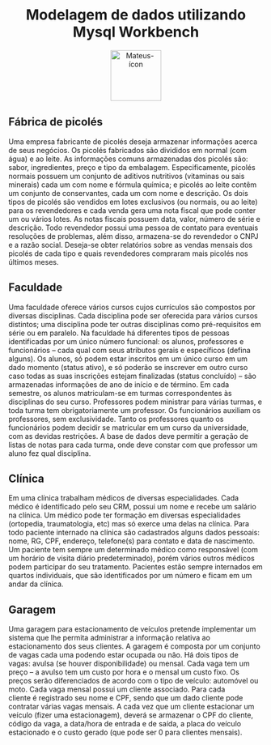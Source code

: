 <div style="display: inline_block" align="center">
  <h1>Modelagem de dados utilizando Mysql Workbench</h1>
  <img align="center" alt="Mateus-ícon" height="100" width="100" src="https://cdn.jsdelivr.net/gh/devicons/devicon/icons/mysql/mysql-original-wordmark.svg">
</div>

## Fábrica de picolés
Uma empresa fabricante de picolés deseja armazenar informações acerca de seus negócios. Os
picolés fabricados são divididos em normal (com água) e ao leite. As informações comuns
armazenadas dos picolés são: sabor, ingredientes, preço e tipo da embalagem. Especificamente, picolés normais possuem um conjunto de aditivos nutritivos (vitaminas ou sais minerais) cada
um com nome e fórmula química; e picolés ao leite contêm um conjunto de conservantes, cada
um com nome e descrição. Os dois tipos de picolés são vendidos em lotes exclusivos (ou normais, ou ao leite) para os revendedores e cada venda gera uma nota fiscal que pode conter um ou vários lotes. As notas fiscais possuem data, valor, número de série e descrição. Todo revendedor
possui uma pessoa de contato para eventuais resoluções de problemas, além disso, armazena-se
do revendedor o CNPJ e a razão social. Deseja-se obter relatórios sobre as vendas mensais dos
picolés de cada tipo e quais revendedores compraram mais picolés nos últimos meses.

## Faculdade 
Uma faculdade oferece vários cursos cujos currículos são compostos por diversas disciplinas. Cada disciplina pode ser oferecida para vários
cursos distintos; uma disciplina pode ter outras disciplinas como pré-requisitos em série ou em paralelo. Na faculdade há diferentes tipos de
pessoas identificadas por um único número funcional: os alunos, professores e funcionários – cada qual com seus atributos gerais e específicos
(defina alguns). Os alunos, só podem estar inscritos em um único curso em um dado momento (status ativo), e só
poderão se inscrever em outro curso caso todas as suas inscrições estejam finalizadas (status concluído) – são armazenadas informações de ano
de início e de término. Em cada semestre, os alunos matriculam-se em turmas correspondentes às disciplinas do seu curso. Professores podem
ministrar para várias turmas, e toda turma tem obrigatoriamente um professor. Os funcionários auxiliam os professores, sem exclusividade.
Tanto os professores quanto os funcionários podem decidir se matricular em um curso da universidade, com as devidas restrições. A base de
dados deve permitir a geração de listas de notas para cada turma, onde deve constar com que professor um aluno fez qual disciplina.

## Clínica
Em uma clínica trabalham médicos de diversas especialidades. Cada médico é identificado pelo seu CRM, possui um nome e recebe 
um salário na clínica. Um médico pode ter formação em diversas especialidades (ortopedia, traumatologia, etc) mas só exerce uma 
delas na clínica. Para todo paciente internado na clínica são cadastrados alguns dados pessoais: nome, RG, CPF, endereço, telefone(s) 
para contato e data de nascimento. Um paciente tem sempre um determinado médico como responsável (com um horário de visita 
diário predeterminado), porém vários outros médicos podem participar do seu tratamento. Pacientes estão sempre internados em 
quartos individuais, que são identificados por um número e ficam em um andar da clínica.

## Garagem
Uma	 garagem	 para	 estacionamento	 de	 veículos	 pretende	 implementar	 um	 sistema	 que	 lhe	 permita	 administrar	 a	 informação	 relativa	 ao	
estacionamento	dos	seus	clientes.	A	garagem	é	composta	por	um	conjunto	de	vagas	cada	uma	podendo	estar	ocupada	ou	não.	Há	dois	tipos	de	
vagas:	avulsa	(se	houver	disponibilidade)	ou	mensal.	Cada	vaga	tem	um	preço	–	a	avulso	tem	um	custo	por	hora	e	o	mensal	um	custo	fixo.	Os	
preços	 serão	 diferenciados	 de	acordo	com	 o	tipo	 de	veículo:	automóvel	 ou	moto.	Cada	vaga	mensal	 possui	 um	cliente	associado. Para	cada	
cliente	é	registrado	seu	nome	e	CPF,	sendo	que	um	dado	cliente	pode	contratar	várias	vagas	mensais.	A	cada	vez	que	um	cliente	estacionar	um	
veículo	(fizer	uma	estacionagem),	deverá	se	armazenar	o	CPF	do	cliente,	código	da	vaga,	a	data/hora	de	entrada	e	de	saída,	a	placa	do	veículo	
estacionado	e	o	custo	gerado	(que	pode	ser	0	para	clientes	mensais).



